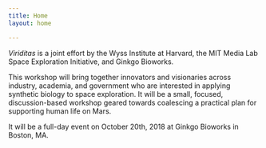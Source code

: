 ```yaml
---
title: Home
layout: home

---
```


*Viriditas* is a joint effort by the Wyss Institute at Harvard, the MIT Media Lab Space Exploration
Initiative, and Ginkgo Bioworks.

This workshop will bring together innovators and visionaries across industry, academia, and
government who are interested in applying synthetic biology to space exploration. It will be a
small, focused, discussion-based workshop geared towards coalescing a practical plan for supporting
human life on Mars.

It will be a full-day event on October 20th, 2018 at Ginkgo Bioworks in Boston, MA.
